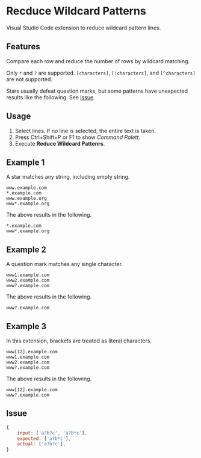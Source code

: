 # Recduce Wildcard Patterns

Visual Studio Code extension to reduce wildcard pattern lines.

## Features

Compare each row and reduce the number of rows by wildcard matching.

Only `*` and `?` are supported.
`[characters]`, `[!characters]`, and `[^characters]` are not supported.

Stars usually defeat question marks,
but some patterns have unexpected results like the following.
See [Issue](#issue).

## Usage

1.  Select lines.
    If no line is selected, the entire text is taken.
2.  Press Ctrl+Shift+P or F1 to show *Command Palett*.
3.  Execute **Reduce Wildcard Pattenrs**.

## Example 1

A star matches any string, including empty string.

```
www.example.com
*.example.com
www.example.org
www*.example.org
```

The above results in the following.

```
*.example.com
www*.example.org
```

## Example 2

A question mark matches any single character.

```
www1.example.com
www2.example.com
www?.example.com
```

The above results in the following.

```
www?.example.com
```

## Example 3

In this extension, brackets are treated as literal characters.

```
www[12].example.com
www1.example.com
www2.example.com
www?.example.com
```

The above results in the following.

```
www[12].example.com
www?.example.com
```

## Issue

```js
{
    input: ['a?b?c', 'a?b*c'],
    expected: ['a?b*c'],
    actual: ['a?b?c'],
}
```
